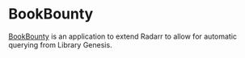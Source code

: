 # BookBounty

[BookBounty](https://github.com/TheWicklowWolf/BookBounty) is an application to extend Radarr to allow for automatic querying from Library Genesis.
